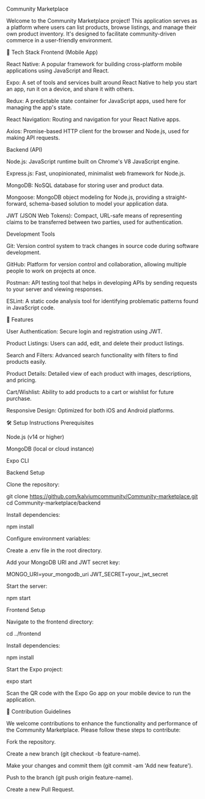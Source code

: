 Community Marketplace

Welcome to the Community Marketplace project! This application serves as a platform where users can list products, browse listings, and manage their own product inventory. It's designed to facilitate community-driven commerce in a user-friendly environment.

📱 Tech Stack
Frontend (Mobile App)

React Native: A popular framework for building cross-platform mobile applications using JavaScript and React.

Expo: A set of tools and services built around React Native to help you start an app, run it on a device, and share it with others.

Redux: A predictable state container for JavaScript apps, used here for managing the app's state.

React Navigation: Routing and navigation for your React Native apps.

Axios: Promise-based HTTP client for the browser and Node.js, used for making API requests.

Backend (API)

Node.js: JavaScript runtime built on Chrome's V8 JavaScript engine.

Express.js: Fast, unopinionated, minimalist web framework for Node.js.

MongoDB: NoSQL database for storing user and product data.

Mongoose: MongoDB object modeling for Node.js, providing a straight-forward, schema-based solution to model your application data.

JWT (JSON Web Tokens): Compact, URL-safe means of representing claims to be transferred between two parties, used for authentication.

Development Tools

Git: Version control system to track changes in source code during software development.

GitHub: Platform for version control and collaboration, allowing multiple people to work on projects at once.

Postman: API testing tool that helps in developing APIs by sending requests to your server and viewing responses.

ESLint: A static code analysis tool for identifying problematic patterns found in JavaScript code.

🚀 Features

User Authentication: Secure login and registration using JWT.

Product Listings: Users can add, edit, and delete their product listings.

Search and Filters: Advanced search functionality with filters to find products easily.

Product Details: Detailed view of each product with images, descriptions, and pricing.

Cart/Wishlist: Ability to add products to a cart or wishlist for future purchase.

Responsive Design: Optimized for both iOS and Android platforms.

🛠️ Setup Instructions
Prerequisites

Node.js (v14 or higher)

MongoDB (local or cloud instance)

Expo CLI

Backend Setup

Clone the repository:

git clone https://github.com/kalviumcommunity/Community-marketplace.git
cd Community-marketplace/backend


Install dependencies:

npm install


Configure environment variables:

Create a .env file in the root directory.

Add your MongoDB URI and JWT secret key:

MONGO_URI=your_mongodb_uri
JWT_SECRET=your_jwt_secret


Start the server:

npm start

Frontend Setup

Navigate to the frontend directory:

cd ../frontend


Install dependencies:

npm install


Start the Expo project:

expo start


Scan the QR code with the Expo Go app on your mobile device to run the application.

🤝 Contribution Guidelines

We welcome contributions to enhance the functionality and performance of the Community Marketplace. Please follow these steps to contribute:

Fork the repository.

Create a new branch (git checkout -b feature-name).

Make your changes and commit them (git commit -am 'Add new feature').

Push to the branch (git push origin feature-name).

Create a new Pull Request.



